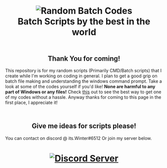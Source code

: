 <h1 align="center">
  <br>
  <img src="https://www.filecluster.com/howto/wp-content/uploads/2016/02/CMD-Windows-10.png" alt="Random Batch Codes">
  <br>
  Batch Scripts by the best in the world
  <br>
</h1>
<h2 align="center">
  <br>
  Thank You for coming!
</h2>
  
This repository is for my random scripts (Primarily CMD/Batch scripts) that I create while I'm working on coding in general.
I plan to get a good grip on batch file making and understanding the windows command prompt.
Take a look at some of the codes yourself if you'd like! **None are harmful to any part of Windows or any files!**
Check [this](https://webapps.stackexchange.com/questions/87954/how-do-i-download-a-particular-file-from-github) out to see the best way to get one of my codes without a hassle.
Anyway thanks for coming to this page in the 
first place, I appreciate it!

<h2 align="center">
  <br>
  Give me ideas for scripts please!
</h2>

You can contact on discord @ its.Winter#6512
Or join my server below.

<h1 align="center">
  <a href="https://discord.gg/x58UEjb">
    <img src="https://discordapp.com/api/guilds/399500360877867018/widget.png?style=banner2" alt="Discord Server">
  </a>
</h1>
